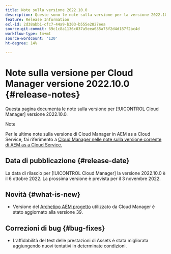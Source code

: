 ```yaml
---
title: Note sulla versione 2022.10.0
description: Queste sono le note sulla versione per la versione 2022.10.0 di Cloud Manager.
feature: Release Information
exl-id: 2d38abb1-cfc7-44a9-b303-b555e2827eea
source-git-commit: 69c1c8a1136c037a5eea635a75f2d4d187f2ac4d
workflow-type: tm+mt
source-wordcount: '120'
ht-degree: 14%

---
```



# Note sulla versione per Cloud Manager versione 2022.10.0 {#release-notes}

Questa pagina documenta le note sulla versione per [!UICONTROL Cloud Manager] versione 2022.10.0.

>[!NOTE]
>
>Per le ultime note sulla versione di Cloud Manager in AEM as a Cloud Service, fai riferimento a [Cloud Manager nelle note sulla versione corrente di AEM as a Cloud Service.](https://experienceleague.adobe.com/docs/experience-manager-cloud-service/content/implementing/using-cloud-manager/release-notes-cloud-manager/release-notes-cm-current.html)

## Data di pubblicazione {#release-date}

La data di rilascio per [!UICONTROL Cloud Manager] la versione 2022.10.0 è il 6 ottobre 2022. La prossima versione è prevista per il 3 novembre 2022.

## Novità {#what-is-new}

* Versione del [Archetipo AEM progetto](https://experienceleague.adobe.com/docs/experience-manager-core-components/using/developing/archetype/overview.html?lang=it) utilizzato da Cloud Manager è stato aggiornato alla versione 39.

## Correzioni di bug {#bug-fixes}

* L’affidabilità del test delle prestazioni di Assets è stata migliorata aggiungendo nuovi tentativi in determinate condizioni.
